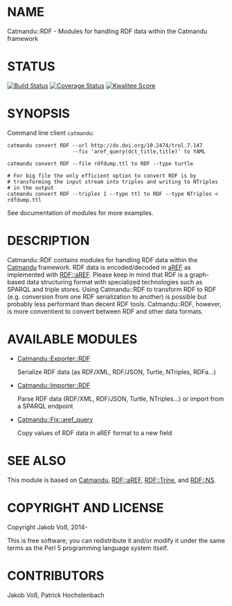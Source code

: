 # NAME

Catmandu::RDF - Modules for handling RDF data within the Catmandu framework

# STATUS

[![Build Status](https://travis-ci.org/LibreCat/Catmandu-RDF.svg)](https://travis-ci.org/LibreCat/Catmandu-RDF)
[![Coverage Status](https://coveralls.io/repos/LibreCat/Catmandu-RDF/badge.svg)](https://coveralls.io/r/LibreCat/Catmandu-RDF)
[![Kwalitee Score](http://cpants.cpanauthors.org/dist/Catmandu-RDF.png)](http://cpants.cpanauthors.org/dist/Catmandu-RDF)

# SYNOPSIS

Command line client `catmandu`:

    catmandu convert RDF --url http://dx.doi.org/10.2474/trol.7.147
                         --fix 'aref_query(dct_title,title)' to YAML

    catmandu convert RDF --file rdfdump.ttl to RDF --type turtle

    # For big file the only efficient option to convert RDF is by
    # transforming the input stream into triples and writing to NTriples
    # in the output
    catmandu convert RDF --triples 1 --type ttl to RDF --type NTriples < rdfdump.ttl

See documentation of modules for more examples.

# DESCRIPTION

Catmandu::RDF contains modules for handling RDF data within the [Catmandu](https://metacpan.org/pod/Catmandu)
framework. RDF data is encoded/decoded in [aREF](http://gbv.github.io/aREF/) as
implemented with [RDF::aREF](https://metacpan.org/pod/RDF::aREF). Please keep in mind that RDF is a graph-based
data structuring format with specialized technologies such as SPARQL and triple
stores.  Using Catmandu::RDF to transform RDF to RDF (e.g. conversion from one
RDF serialization to another) is possible but probably less performant than
decent RDF tools. Catmandu::RDF, however, is more conventient to convert
between RDF and  other data formats.

# AVAILABLE MODULES

- [Catmandu::Exporter::RDF](https://metacpan.org/pod/Catmandu::Exporter::RDF)

    Serialize RDF data (as RDF/XML, RDF/JSON, Turtle, NTriples, RDFa...)

- [Catmandu::Importer::RDF](https://metacpan.org/pod/Catmandu::Importer::RDF)

    Parse RDF data (RDF/XML, RDF/JSON, Turtle, NTriples...) or import from a SPARQL
    endpoint

- [Catmandu::Fix::aref\_query](https://metacpan.org/pod/Catmandu::Fix::aref_query)

    Copy values of RDF data in aREF format to a new field

# SEE ALSO

This module is based on [Catmandu](https://metacpan.org/pod/Catmandu), [RDF::aREF](https://metacpan.org/pod/RDF::aREF), [RDF::Trine](https://metacpan.org/pod/RDF::Trine), and
[RDF::NS](https://metacpan.org/pod/RDF::NS).

# COPYRIGHT AND LICENSE

Copyright Jakob Voß, 2014-

This is free software; you can redistribute it and/or modify it under the same
terms as the Perl 5 programming language system itself.

# CONTRIBUTORS

Jakob Voß, Patrick Hochstenbach
